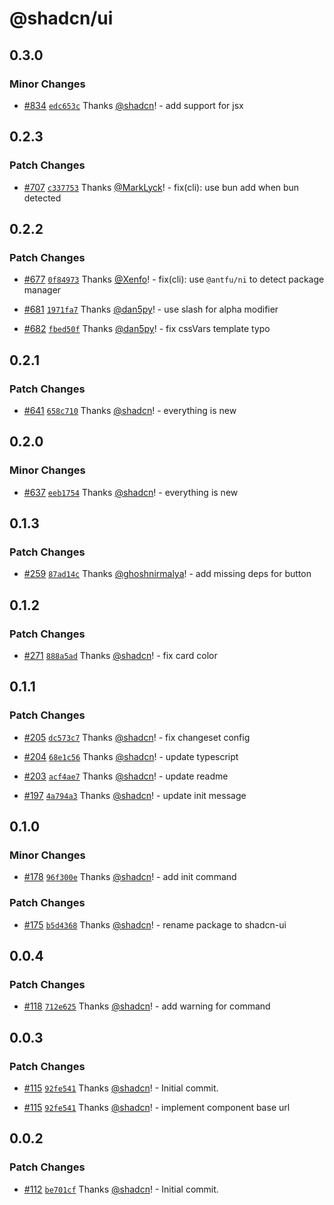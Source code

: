 # @shadcn/ui

## 0.3.0

### Minor Changes

- [#834](https://github.com/shadcn/ui/pull/834) [`edc653c`](https://github.com/shadcn/ui/commit/edc653c01e6d4d5a51f3e414f2aeeb77af758257) Thanks [@shadcn](https://github.com/shadcn)! - add support for jsx

## 0.2.3

### Patch Changes

- [#707](https://github.com/shadcn/ui/pull/707) [`c337753`](https://github.com/shadcn/ui/commit/c3377530f43baa95c9e41cce7c07b1a4db1e3ee6) Thanks [@MarkLyck](https://github.com/MarkLyck)! - fix(cli): use bun add when bun detected

## 0.2.2

### Patch Changes

- [#677](https://github.com/shadcn/ui/pull/677) [`0f84973`](https://github.com/shadcn/ui/commit/0f84973b4d779d16efe3877b9206ea908261ed8f) Thanks [@Xenfo](https://github.com/Xenfo)! - fix(cli): use `@antfu/ni` to detect package manager

- [#681](https://github.com/shadcn/ui/pull/681) [`1971fa7`](https://github.com/shadcn/ui/commit/1971fa7511a22354a9acda12391b55517a261668) Thanks [@dan5py](https://github.com/dan5py)! - use slash for alpha modifier

- [#682](https://github.com/shadcn/ui/pull/682) [`fbed50f`](https://github.com/shadcn/ui/commit/fbed50f4e8d4fc8a4736c2a80b5c61c9b3f5e05a) Thanks [@dan5py](https://github.com/dan5py)! - fix cssVars template typo

## 0.2.1

### Patch Changes

- [#641](https://github.com/shadcn/ui/pull/641) [`658c710`](https://github.com/shadcn/ui/commit/658c710bced7b827a0d32dbcda03a4136961dff1) Thanks [@shadcn](https://github.com/shadcn)! - everything is new

## 0.2.0

### Minor Changes

- [#637](https://github.com/shadcn/ui/pull/637) [`eeb1754`](https://github.com/shadcn/ui/commit/eeb17545a16824e11d09149a5ecab9fca570c448) Thanks [@shadcn](https://github.com/shadcn)! - everything is new

## 0.1.3

### Patch Changes

- [#259](https://github.com/shadcn/ui/pull/259) [`87ad14c`](https://github.com/shadcn/ui/commit/87ad14cb2a27ee2d1000344cbe5f8f4fdbfc939a) Thanks [@ghoshnirmalya](https://github.com/ghoshnirmalya)! - add missing deps for button

## 0.1.2

### Patch Changes

- [#271](https://github.com/shadcn/ui/pull/271) [`888a5ad`](https://github.com/shadcn/ui/commit/888a5ad6f602371a27cc88a2573993d5818e745c) Thanks [@shadcn](https://github.com/shadcn)! - fix card color

## 0.1.1

### Patch Changes

- [#205](https://github.com/shadcn/ui/pull/205) [`dc573c7`](https://github.com/shadcn/ui/commit/dc573c7e9ecf73a9a8f53320bc4f5db17d7bd2b3) Thanks [@shadcn](https://github.com/shadcn)! - fix changeset config

- [#204](https://github.com/shadcn/ui/pull/204) [`68e1c56`](https://github.com/shadcn/ui/commit/68e1c5624a35edb3c38e5f739acf3387fdca541c) Thanks [@shadcn](https://github.com/shadcn)! - update typescript

- [#203](https://github.com/shadcn/ui/pull/203) [`acf4ae7`](https://github.com/shadcn/ui/commit/acf4ae79cb734671a5b5c227b5009f38b59e3f19) Thanks [@shadcn](https://github.com/shadcn)! - update readme

- [#197](https://github.com/shadcn/ui/pull/197) [`4a794a3`](https://github.com/shadcn/ui/commit/4a794a354f3e03b76cba32049971afc2f6986080) Thanks [@shadcn](https://github.com/shadcn)! - update init message

## 0.1.0

### Minor Changes

- [#178](https://github.com/shadcn/ui/pull/178) [`96f300e`](https://github.com/shadcn/ui/commit/96f300ea7471de9de9d433114d010d8fef2c8bae) Thanks [@shadcn](https://github.com/shadcn)! - add init command

### Patch Changes

- [#175](https://github.com/shadcn/ui/pull/175) [`b5d4368`](https://github.com/shadcn/ui/commit/b5d43688b975eb66b95b71af0396d07f94dde247) Thanks [@shadcn](https://github.com/shadcn)! - rename package to shadcn-ui

## 0.0.4

### Patch Changes

- [#118](https://github.com/shadcn/ui/pull/118) [`712e625`](https://github.com/shadcn/ui/commit/712e625d485a0d7ac77fea4d5077d9ec7a33c513) Thanks [@shadcn](https://github.com/shadcn)! - add warning for command

## 0.0.3

### Patch Changes

- [#115](https://github.com/shadcn/ui/pull/115) [`92fe541`](https://github.com/shadcn/ui/commit/92fe54184b5e9b5ac7259829436d7786a52606b3) Thanks [@shadcn](https://github.com/shadcn)! - Initial commit.

- [#115](https://github.com/shadcn/ui/pull/115) [`92fe541`](https://github.com/shadcn/ui/commit/92fe54184b5e9b5ac7259829436d7786a52606b3) Thanks [@shadcn](https://github.com/shadcn)! - implement component base url

## 0.0.2

### Patch Changes

- [#112](https://github.com/shadcn/ui/pull/112) [`be701cf`](https://github.com/shadcn/ui/commit/be701cf139e0acc0ced3e161d246f7b2b53dccbe) Thanks [@shadcn](https://github.com/shadcn)! - Initial commit.
